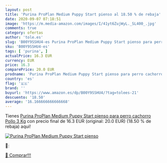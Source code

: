 ```yaml
---
layout: post
title: 'Purina ProPlan Medium Puppy Start pienso al 18.50 % de rebaja'
date: 2020-09-07 07:18:51
image: 'https://m.media-amazon.com/images/I/41yt6ZujWyL._SL400_.jpg'
comments: true
category: ofertas
author: 'tole.es'
slug: 'B00Y9SSHU4-es Purina ProPlan Medium Puppy Start pienso para perro...'
sku: 'B00Y9SSHU4-es'
tags: [ 'purina', ]
actualPrice: 16.3 EUR
currency: EUR
price: 16.3
comparePrice: 20.0 EUR
prodname: 'Purina ProPlan Medium Puppy Start pienso para perro cachorro Pollo 3 Kg'
country: 'es'
flag: '🇪🇸'
brand: ''
buyurl: 'https://www.amazon.es/dp/B00Y9SSHU4/?tag=tolees-21'
descuento: '18.50'
average: '16.166666666666668'
---
```


Tienes [Purina ProPlan Medium Puppy Start pienso para perro cachorro Pollo 3 Kg](https://www.amazon.es/dp/B00Y9SSHU4/?tag=tolees-21) con precio final de  16.3 EUR (original: 20.0 EUR) (18.50 %  de rebaja) aqui!

[![Purina ProPlan Medium Puppy Start pienso](https://m.media-amazon.com/images/I/41yt6ZujWyL._SL400_.jpg)](https://www.amazon.es/dp/B00Y9SSHU4/?tag=tolees-21)

🔎:


[🛒 Comprar!!!](https://www.amazon.es/dp/B00Y9SSHU4/?tag=tolees-21)
